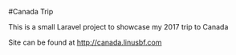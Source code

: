 #Canada Trip

This is a small Laravel project to showcase my 2017 trip to Canada

Site can be found at http://canada.linusbf.com
